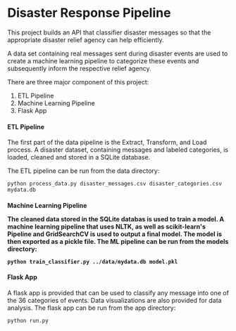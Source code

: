 # Disaster Response Pipeline

This project builds an API that classifier disaster messages so that the appropriate disaster relief agency can help efficiently. 

A data set containing real messages sent during disaster events are used to create a machine learning pipeline to categorize these events and subsequently inform the respective relief agency.

There are three major component of this project:
 
 1) ETL Pipeline
 2) Machine Learning Pipeline
 3) Flask App
 
 <h4>ETL Pipeline</h4>
 The first part of the data pipeline is the Extract, Transform, and Load process. A disaster dataset, containing messages and labeled categories, is loaded, cleaned and stored in a SQLite database.
 
 The ETL pipeline can be run from the data directory:
 ```$xslt
python process_data.py disaster_messages.csv disaster_categories.csv mydata.db

```
 
 <h4> Machine Learning Pipeline </>
 
The cleaned data stored in the SQLite databas is used to train a model. A machine learning pipeline that uses NLTK, as well as scikit-learn's Pipeline and GridSearchCV is used to output a final model. The model is then exported as a pickle file.
The ML pipeline can be run from the models directory:
```$xslt
python train_classifier.py ../data/mydata.db model.pkl

```

<h4> Flask App </h4>

A flask app is provided that can be used to classify any message into one of the 36 categories of events. Data visualizations are also provided for data analysis.
The flask app can be run from the app directory:
```$xslt
python run.py

```